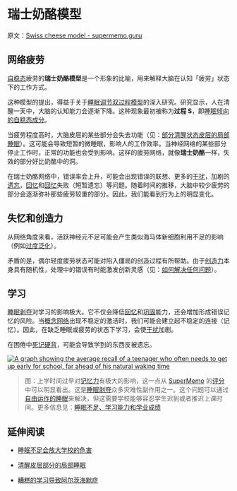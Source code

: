 # 瑞士奶酪模型

原文：[Swiss cheese model - supermemo.guru](https://supermemo.guru/wiki/Swiss_cheese_model)

## 网络疲劳

[自稳态](https://supermemo.guru/wiki/Homeostatic)疲劳的**瑞士奶酪模型**是一个形象的比喻，用来解释大脑在认知「疲劳」状态下的工作方式。

这种模型的提出，得益于关于[睡眠调节双过程模型](https://supermemo.guru/wiki/Two-process_model_of_sleep_regulation)的深入研究。研究显示，人在清醒一天中，大脑的认知能力会逐渐下降。这种现象最初被称为**过程 S**，即[睡眠倾向的自稳态成分](https://supermemo.guru/wiki/Homeostatic_component_of_sleep_propensity)。

当疲劳程度高时，大脑皮层的某些部分会失去功能（见：[部分清醒状态皮层的局部睡眠](https://supermemo.guru/wiki/Local_sleep_in_portions_of_the_awake_cortex)）。这可能会导致短暂的微睡眠，影响人的工作效率。当神经网络的某些部分停止工作时，正常的功能也会受到影响。这样的疲劳网络，就像**瑞士奶酪**一样，失效的部分好比奶酪中的洞。

在瑞士奶酪网络中，错误率会上升，可能会出现错误的联想、更多的[干扰](https://supermemo.guru/wiki/Interference)，加剧的[遗忘](https://supermemo.guru/wiki/Forgetting)，[回忆](https://supermemo.guru/wiki/Recall)和[回忆](https://supermemo.guru/wiki/Recall)失败（短暂遗忘）等问题。随着时间的推移，大脑中较少疲劳的部分会逐渐弥补那些疲劳较重的部分。因此，我们能看到行为上的明显变化。

## 失忆和创造力

从网络角度来看，活跃神经元不足可能会产生类似海马体新细胞利用不足的影响（例如[过度泛化](https://supermemo.guru/wiki/Neurogenesis_assists_pattern_separation_in_the_hippocampus)）。

矛盾的是，偶尔轻度疲劳状态可能对陷入僵局的创造过程有所帮助。由于[创造力](https://supermemo.guru/wiki/Creativity)本身具有随机性，处理中的错误有时能激发创新灵感（见：[如何解决任何问题](https://supermemo.guru/wiki/How_to_solve_any_problem)）。

## 学习

[睡眠剥夺](https://supermemo.guru/wiki/Sleep_deprivation)对学习的影响极大。它不仅会降低[回忆](https://supermemo.guru/wiki/Recall)和[巩固](https://supermemo.guru/wiki/Consolidation)能力，还会增加形成错误记忆的风险。当[概念网络](https://supermemo.guru/wiki/Concept_network)出现不稳定的激活时，我们可能会建立起不稳定的连接（记忆）。因此，在缺乏睡眠或疲劳的状态下学习，会使[干扰](https://supermemo.guru/wiki/Interference)加剧。

在困倦中[死记硬背](https://supermemo.guru/wiki/Cramming)，可能会导致学到的东西反被遗忘。

[![A graph showing the average recall of a teenager who often needs to get up early for school, far ahead of his natural waking time](https://supermemo.guru/images/thumb/b/bd/Waking_hour_vs_average_grade.jpg/300px-Waking_hour_vs_average_grade.jpg)](https://supermemo.guru/wiki/File:Waking_hour_vs_average_grade.jpg)

> 图：上学时间过早对[记忆力](https://supermemo.guru/wiki/Recall)有极大的影响，这一点从 [SuperMemo](https://supermemo.guru/wiki/SuperMemo) 的[评分](https://supermemo.guru/wiki/Grade)中可以明显看出。这是[睡眠剥夺](https://supermemo.guru/wiki/Sleep_deprivation)众多灾难性副作用之一。这个问题可以通过[自由运作的睡眠](https://supermemo.guru/wiki/Free_running_sleep)来解决，但这需要学校能够容忍学生迟到或者推迟上课时间。更多信息见：[睡眠不足、学习能力和学业成绩](https://www.ncbi.nlm.nih.gov/pubmed/16564189)

## 延伸阅读

- [睡眠不足会放大学校的危害](https://supermemo.guru/wiki/Sleep_deprivation_amplifies_the_harm_of_schooling)

- [清醒皮层部分的局部睡眠](https://supermemo.guru/wiki/Local_sleep_in_portions_of_the_awake_cortex)

- [糟糕的学习导致阿尔茨海默症](https://supermemo.guru/wiki/Bad_learning_contributes_to_Alzheimer)